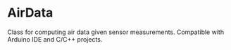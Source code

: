 # AirData
Class for computing air data given sensor measurements. Compatible with Arduino IDE and C/C++ projects.
